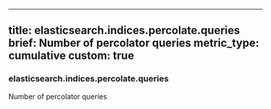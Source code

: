 
---
title: elasticsearch.indices.percolate.queries
brief: Number of percolator queries
metric_type: cumulative
custom: true
---
### elasticsearch.indices.percolate.queries

Number of percolator queries
